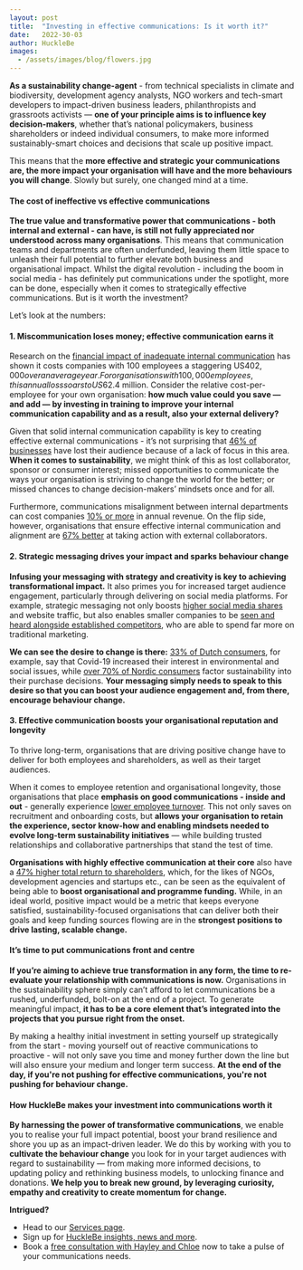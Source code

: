 ```yaml
---
layout: post
title:  "Investing in effective communications: Is it worth it?"
date:   2022-30-03
author: HuckleBe
images:
  - /assets/images/blog/flowers.jpg
---
```

**As a sustainability change-agent** - from technical specialists in climate and biodiversity, development agency analysts, NGO workers and tech-smart developers to impact-driven business leaders, philanthropists and grassroots activists  — **one of your principle aims is to influence key decision-makers**, whether that’s national policymakers, business shareholders or indeed individual consumers, to make more informed sustainably-smart choices and decisions that scale up positive impact.

This means that the **more effective and strategic your communications are, the more impact your organisation will have and the more behaviours you will change**. Slowly but surely, one changed mind at a time. 
 
#### The cost of ineffective vs effective communications

**The true value and transformative power that communications - both internal and external - can have, is still not fully appreciated nor understood across many organisations**. This means that communication teams and departments are often underfunded, leaving them little space to unleash their full potential to further elevate both business and organisational impact. Whilst the digital revolution  - including the boom in social media - has definitely put communications under the spotlight, more can be done, especially when it comes to strategically effective communications. But is it worth the investment?

Let’s look at the numbers: 

#### 1. Miscommunication loses money; effective communication earns it

Research on the [financial impact of inadequate internal communication](https://www.shrm.org/resourcesandtools/hr-topics/behavioral-competencies/communication/pages/the-cost-of-poor-communications.aspx) has shown it costs companies with 100 employees a staggering US$402,000 over an average year. For organisations with 100,000 employees, this annual loss soars to US$62.4 million. Consider the relative cost-per-employee for your own organisation: **how much value could you save — and add — by investing in training to improve your internal communication capability and as a result, also your external delivery?**

Given that solid internal communication capability is key to creating effective external communications - it’s not surprising that [46% of businesses](https://www.project.co/communication-statistics) have lost their audience because of a lack of focus in this area. **When it comes to sustainability**, we might think of this as lost collaborator, sponsor or consumer interest; missed opportunities to communicate the ways your organisation is striving to change the world for the better; or missed chances to change decision-makers’ mindsets once and for all.

Furthermore, communications misalignment between internal departments can cost companies [10% or more](https://seismic.com/blog/4-tips-for-improving-sales-and-marketing-communication) in annual revenue. On the flip side, however, organisations that ensure effective internal communication and alignment are [67% better](https://seismic.com/blog/4-tips-for-improving-sales-and-marketing-communication/) at taking action with external collaborators.

#### 2. Strategic messaging drives your impact and sparks behaviour change

**Infusing your messaging with strategy and creativity is key to achieving transformational impact.** It also primes you for increased target audience engagement, particularly through delivering on social media platforms. For example, strategic messaging not only boosts [higher social media shares](https://ostmarketing.com/how-much-should-brands-spend-on-social-media) and website traffic, but also enables smaller companies to be [seen and heard alongside established competitors](https://ostmarketing.com/how-much-should-brands-spend-on-social-media), who are able to spend far more on traditional marketing. 

**We can see the desire to change is there:** [33% of Dutch consumers](https://www.sb-index.com/press-releases/2021/3/25/nederlanders-meer-genteresseerd-in-klimaat-en-duurzaamheid-door-corona), for example, say that Covid-19 increased their interest in environmental and social issues, while [over 70% of Nordic consumers](https://www.sb-index.com/blog/2021/8/2/credibility-sustainability-communication) factor sustainability into their purchase decisions. **Your messaging simply needs to speak to this desire so that you can boost your audience engagement and, from there, encourage behaviour change.**

#### 3. Effective communication boosts your organisational reputation and longevity

To thrive long-term, organisations that are driving positive change have to deliver for both employees and shareholders, as well as their target audiences.

When it comes to employee retention and organisational longevity, those organisations that place **emphasis on good communications - inside and out** - generally experience [lower employee turnover](https://www.provokemedia.com/latest/article/the-cost-of-poor-communications). This not only saves on recruitment and onboarding costs, but **allows your organisation to retain the experience, sector know-how and enabling mindsets needed to evolve long-term sustainability initiatives** — while building trusted relationships and collaborative partnerships that stand the test of time.

**Organisations with highly effective communication at their core** also have a [47% higher total return to shareholders](https://www.linkedin.com/pulse/roi-investing-great-communication-skills-sharesz-t-wilkinson/?trk=portfolio_article-card_title), which, for the likes of NGOs, development agencies and startups etc., can be seen as the equivalent of being able to **boost organisational and programme funding.** While, in an ideal world, positive impact would be a metric that keeps everyone satisfied, sustainability-focused organisations that can deliver both their goals and keep funding sources flowing are in the **strongest positions to drive lasting, scalable change.**

#### It’s time to put communications front and centre

**If you’re aiming to achieve true transformation in any form, the time to re-evaluate your relationship with communications is now.** Organisations in the sustainability sphere simply can’t afford to let communications be a rushed, underfunded, bolt-on at the end of a project. To generate meaningful impact, **it has to be a core element that’s integrated into the projects that you pursue right from the onset.**

By making a healthy initial investment in setting yourself up strategically from the start - moving yourself out of reactive communications to proactive -  will not only save you time and money further down the line but will also ensure your medium and longer term success. **At the end of the day, if you're not pushing for effective communications, you're not pushing for behaviour change.**

#### How HuckleBe makes your investment into communications worth it

**By harnessing the power of transformative communications**, we enable you to realise your full impact potential, boost your brand resilience and shore you up as an impact-driven leader. We do this by working with you to **cultivate the behaviour change** you look for in your target audiences with regard to sustainability — from making more informed decisions, to updating policy and rethinking business models, to unlocking finance and donations. **We help you to break new ground, by leveraging curiosity, empathy and creativity to create momentum for change.**

**Intrigued?**

 - Head to our [Services page](http://www.hucklebe.com/#services). 
 - Sign up for [HuckleBe insights, news and more](https://landing.mailerlite.com/webforms/landing/m3x0u8).
 - Book a [free consultation with Hayley and Chloe](https://calendly.com/hellohucklebe) now to take a pulse of your communications needs.


